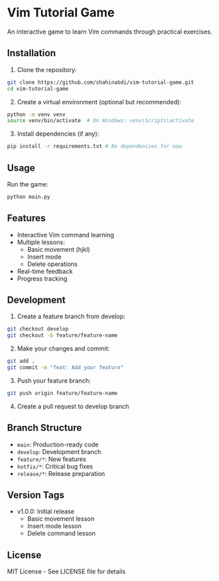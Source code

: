 # Vim Tutorial Game

An interactive game to learn Vim commands through practical exercises.

## Installation

1. Clone the repository:
```bash
git clone https://github.com/shahinabdi/vim-tutorial-game.git
cd vim-tutorial-game
```

2. Create a virtual environment (optional but recommended):
```bash
python -m venv venv
source venv/bin/activate  # On Windows: venv\Scripts\activate
```

3. Install dependencies (if any): 
```bash
pip install -r requirements.txt # No dependencies for now
```

## Usage

Run the game:
```bash
python main.py
```

## Features

- Interactive Vim command learning
- Multiple lessons:
  - Basic movement (hjkl)
  - Insert mode
  - Delete operations
- Real-time feedback
- Progress tracking

## Development

1. Create a feature branch from develop:
```bash
git checkout develop
git checkout -b feature/feature-name
```

2. Make your changes and commit:
```bash
git add .
git commit -m "feat: Add your feature"
```

3. Push your feature branch:
```bash
git push origin feature/feature-name
```

4. Create a pull request to develop branch

## Branch Structure

- `main`: Production-ready code
- `develop`: Development branch
- `feature/*`: New features
- `hotfix/*`: Critical bug fixes
- `release/*`: Release preparation

## Version Tags

- v1.0.0: Initial release
  - Basic movement lesson
  - Insert mode lesson
  - Delete command lesson

## License

MIT License - See LICENSE file for details